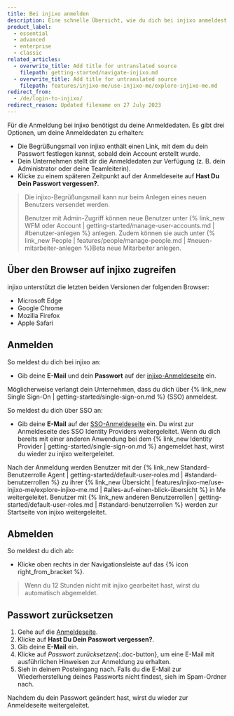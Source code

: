 ```yaml
---
title: Bei injixo anmelden
description: Eine schnelle Übersicht, wie du dich bei injixo anmeldest
product_label:
  - essential
  - advanced
  - enterprise
  - classic
related_articles:
  - overwrite_title: Add title for untranslated source
    filepath: getting-started/navigate-injixo.md
  - overwrite_title: Add title for untranslated source
    filepath: features/injixo-me/use-injixo-me/explore-injixo-me.md
redirect_from:
  - /de/login-to-injixo/
redirect_reason: Updated filename on 27 July 2023
---
```


Für die Anmeldung bei injixo benötigst du deine Anmeldedaten. Es gibt drei Optionen, um deine Anmeldedaten zu erhalten:

- Die Begrüßungsmail von injixo enthält einen Link, mit dem du dein Passwort festlegen kannst, sobald dein Account erstellt wurde.
- Dein Unternehmen stellt dir die Anmeldedaten zur Verfügung (z.&nbsp;B. dein Administrator oder deine Teamleiterin).
- Klicke zu einem späteren Zeitpunkt auf der Anmeldeseite auf **Hast Du Dein Passwort vergessen?**.

> Die injixo-Begrüßungsmail kann nur beim Anlegen eines neuen Benutzers versendet werden.
>
> Benutzer mit Admin-Zugriff können neue Benutzer unter {% link_new WFM oder Account | getting-started/manage-user-accounts.md | #benutzer-anlegen %} anlegen. Zudem können sie auch unter {% link_new People | features/people/manage-people.md | #neuen-mitarbeiter-anlegen %}<span class="beta-icon">Beta</span> neue Mitarbeiter anlegen.

## Über den Browser auf injixo zugreifen

injixo unterstützt die letzten beiden Versionen der folgenden Browser:

- Microsoft Edge
- Google Chrome
- Mozilla Firefox
- Apple Safari

## Anmelden

So meldest du dich bei injixo an:

- Gib deine **E-Mail** und dein **Passwort** auf der [injixo-Anmeldeseite](https://www.injixo.com/login) ein.

Möglicherweise verlangt dein Unternehmen, dass du dich über {% link_new Single Sign-On | getting-started/single-sign-on.md %} (SSO) anmeldest.

So meldest du dich über SSO an:

- Gib deine **E-Mail** auf der [SSO-Anmeldeseite](https://www.injixo.com/login/sso) ein.
  Du wirst zur Anmeldeseite des SSO Identity Providers weitergeleitet. Wenn du dich bereits mit einer anderen Anwendung bei dem {% link_new Identity Provider | getting-started/single-sign-on.md %} angemeldet hast, wirst du wieder zu injixo weitergeleitet.

Nach der Anmeldung werden Benutzer mit der {% link_new Standard-Benutzerrolle Agent | getting-started/default-user-roles.md | #standard-benutzerrollen %} zu ihrer {% link_new Übersicht | features/injixo-me/use-injixo-me/explore-injixo-me.md | #alles-auf-einen-blick-übersicht %} in Me weitergeleitet. Benutzer mit {% link_new anderen Benutzerrollen | getting-started/default-user-roles.md | #standard-benutzerrollen %} werden zur Startseite von injixo weitergeleitet.

## Abmelden

So meldest du dich ab:

- Klicke oben rechts in der Navigationsleiste auf das {% icon right_from_bracket %}.

> Wenn du 12&nbsp;Stunden nicht mit injixo gearbeitet hast, wirst du automatisch abgemeldet.

## Passwort zurücksetzen

1. Gehe auf die [Anmeldeseite](https://www.injixo.com/login).
2. Klicke auf **Hast Du Dein Passwort vergessen?**.
3. Gib deine **E-Mail** ein.
4. Klicke auf _Passwort zurücksetzen_{:.doc-button}, um eine E-Mail mit ausführlichen Hinweisen zur Anmeldung zu erhalten.
5. Sieh in deinem Posteingang nach. Falls du die E-Mail zur Wiederherstellung deines Passworts nicht findest, sieh im Spam-Ordner nach.

Nachdem du dein Passwort geändert hast, wirst du wieder zur Anmeldeseite weitergeleitet.
